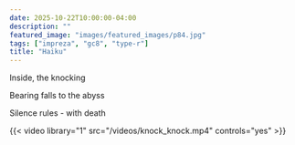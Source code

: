 ```yaml
---
date: 2025-10-22T10:00:00-04:00
description: ""
featured_image: "images/featured_images/p84.jpg"
tags: ["impreza", "gc8", "type-r"]
title: "Haiku"
---
```


Inside, the knocking

Bearing falls to the abyss

Silence rules - with death

{{< video library="1" src="/videos/knock_knock.mp4" controls="yes" >}}

